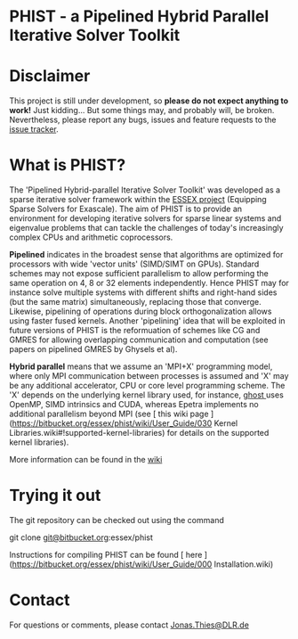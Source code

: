 PHIST - a Pipelined Hybrid Parallel Iterative Solver Toolkit
============================================================

Disclaimer
==========

This project is still under development, so **please do not expect anything to work!** Just 
kidding... But some things may, and probably will, be broken.
Nevertheless, please report any bugs, issues and feature requests to the [issue 
tracker](https://bitbucket.org/essex/phist/issues).


What is PHIST?
==============

The 'Pipelined Hybrid-parallel Iterative Solver Toolkit' was developed as a
sparse iterative solver framework within the [ESSEX project](http://blogs.fau.de/essex/) (Equipping Sparse Solvers for 
Exascale). The aim of PHIST is to provide an environment for developing iterative solvers for sparse linear 
systems and eigenvalue problems that can tackle the challenges of today's increasingly complex CPUs and
arithmetic coprocessors.

**Pipelined** indicates in the broadest sense that algorithms are optimized for processors with wide 'vector 
units' (SIMD/SIMT on GPUs). Standard schemes may not expose sufficient parallelism to allow performing the same 
operation on 4, 8 or 32 elements independently. Hence PHIST may for instance solve multiple systems with 
different shifts and right-hand sides (but the same matrix) simultaneously,
replacing those that converge. Likewise, pipelining of operations during block orthogonalization allows using faster 
fused kernels. Another 'pipelining' idea that will be exploited in future versions of PHIST is the reformuation of 
schemes like CG and GMRES for allowing overlapping communication and computation (see papers on pipelined GMRES by 
Ghysels et al).

**Hybrid parallel** means that we assume an 'MPI+X' programming model, where only MPI communication between processes is 
assumed and 'X' may be any additional accelerator, CPU or core level programming scheme. The 'X' depends on the 
underlying kernel library used, for instance, [ ghost ](https://bitbucket.org/essex/ghost) uses OpenMP, SIMD intrinsics 
and CUDA, whereas Epetra implements no additional parallelism beyond MPI 
(see [ this wiki page ](https://bitbucket.org/essex/phist/wiki/User_Guide/030 Kernel Libraries.wiki#!supported-kernel-libraries) 
for details on the supported kernel libraries).

More information can be found in the [ wiki ](https://bitbucket.org/essex/phist/wiki/Home.wiki)


Trying it out
=============

The git repository can be checked out using the command

  git clone git@bitbucket.org:essex/phist

Instructions for compiling PHIST can be found [ here ](https://bitbucket.org/essex/phist/wiki/User_Guide/000 Installation.wiki)

Contact
=======

For questions or comments, please contact Jonas.Thies@DLR.de
